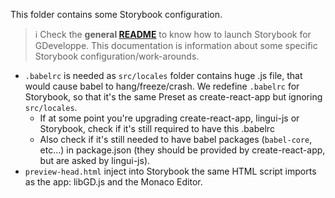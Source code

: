 This folder contains some Storybook configuration.

> ℹ️ Check the **general [README](../../README.md)** to know how to launch Storybook for GDeveloppe.
> This documentation is information about some specific Storybook configuration/work-arounds.

- `.babelrc` is needed as `src/locales` folder contains huge .js file, that would cause babel to hang/freeze/crash. We redefine `.babelrc` for Storybook, so that it's the same Preset as create-react-app but ignoring `src/locales`.
  - If at some point you're upgrading create-react-app, lingui-js or Storybook, check if it's still required to have this .babelrc
  - Also check if it's still needed to have babel packages (`babel-core`, etc...) in package.json (they should be provided by create-react-app, but are asked by lingui-js).
- `preview-head.html` inject into Storybook the same HTML script imports as the app: libGD.js and the Monaco Editor.
